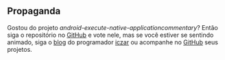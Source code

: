 ## Propaganda

Gostou do projeto *android-execute-native-applicationcommentary*? Então siga o repositório no
[GitHub](https://github.com/lopesivan/android-execute-native-application)
e vote nele, mas se você estiver se sentindo animado, siga o
[blog](http://42algoritmos.com.br/blog/iczar) do programador
[iczar](https://keybase.io/iczar) ou acompanhe no
[GitHub](https://github.com/lopesivan) seus projetos.
